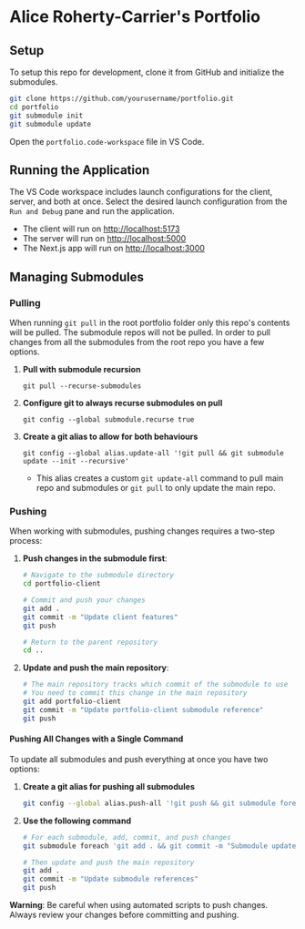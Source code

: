 # Alice Roherty-Carrier's Portfolio

## Setup

To setup this repo for development, clone it from GitHub and initialize the submodules.

```bash
git clone https://github.com/yourusername/portfolio.git
cd portfolio
git submodule init
git submodule update
```

Open the `portfolio.code-workspace` file in VS Code.

## Running the Application

The VS Code workspace includes launch configurations for the client, server, and both at once. Select the desired launch configuration from the `Run and Debug` pane and run the application.

- The client will run on <http://localhost:5173>
- The server will run on <http://localhost:5000>
- The Next.js app will run on <http://localhost:3000>

## Managing Submodules

### Pulling

When running `git pull` in the root portfolio folder only this repo's contents will be pulled. The submodule repos will not be pulled. In order to pull changes from all the submodules from the root repo you have a few options.

1. **Pull with submodule recursion**

   `git pull --recurse-submodules`
2. **Configure git to always recurse submodules on pull**

   `git config --global submodule.recurse true`
3. **Create a git alias to allow for both behaviours**

   `git config --global alias.update-all '!git pull && git submodule update --init --recursive'`
    - This alias creates a custom `git update-all` command to pull main repo and submodules or `git pull` to only update the main repo.

### Pushing

When working with submodules, pushing changes requires a two-step process:

1. **Push changes in the submodule first**:

   ```bash
   # Navigate to the submodule directory
   cd portfolio-client

   # Commit and push your changes
   git add .
   git commit -m "Update client features"
   git push

   # Return to the parent repository
   cd ..
   ```

2. **Update and push the main repository**:

   ```bash
   # The main repository tracks which commit of the submodule to use
   # You need to commit this change in the main repository
   git add portfolio-client
   git commit -m "Update portfolio-client submodule reference"
   git push
   ```

#### Pushing All Changes with a Single Command

To update all submodules and push everything at once you have two options:

1. **Create a git alias for pushing all submodules**

    ```bash
    git config --global alias.push-all '!git push && git submodule foreach "git push"'
    ```
2. **Use the following command**

    ```bash
    # For each submodule, add, commit, and push changes
    git submodule foreach 'git add . && git commit -m "Submodule updates" && git push || true'

    # Then update and push the main repository
    git add .
    git commit -m "Update submodule references"
    git push
    ```

**Warning**: Be careful when using automated scripts to push changes. Always review your changes before committing and pushing.
